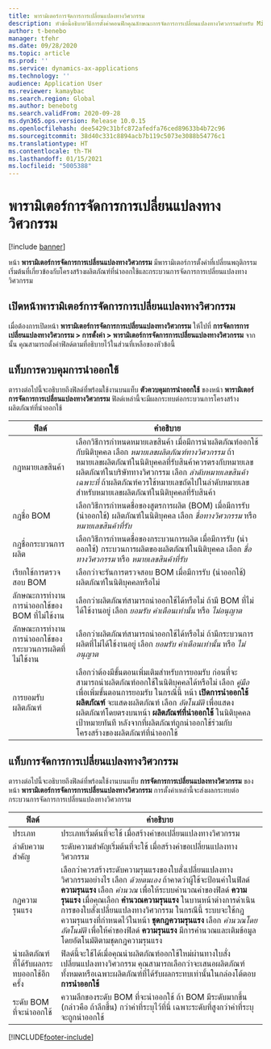 ```yaml
---
title: พารามิเตอร์การจัดการการเปลี่ยนแปลงทางวิศวกรรม
description: หัวข้อนี้อธิบายวิธีการตั้งค่าคอนฟิกคุณลักษณะการจัดการการเปลี่ยนแปลงทางวิศวกรรมสำหรับ Microsoft Dynamics 365 Supply Chain Management
author: t-benebo
manager: tfehr
ms.date: 09/28/2020
ms.topic: article
ms.prod: ''
ms.service: dynamics-ax-applications
ms.technology: ''
audience: Application User
ms.reviewer: kamaybac
ms.search.region: Global
ms.author: benebotg
ms.search.validFrom: 2020-09-28
ms.dyn365.ops.version: Release 10.0.15
ms.openlocfilehash: dee5429c31bfc872afedfa76ced89633b4b72c96
ms.sourcegitcommit: 38d40c331c8894acb7b119c5073e3088b54776c1
ms.translationtype: HT
ms.contentlocale: th-TH
ms.lasthandoff: 01/15/2021
ms.locfileid: "5005388"
---
```

# <a name="engineering-change-management-parameters"></a>พารามิเตอร์การจัดการการเปลี่ยนแปลงทางวิศวกรรม

[!include [banner](../includes/banner.md)]

หน้า **พารามิเตอร์การจัดการการเปลี่ยนแปลงทางวิศวกรรม** มีพารามิเตอร์การตั้งค่าที่เปลี่ยนพฤติกรรมเริ่มต้นที่เกี่ยวข้องกับโครงสร้างผลิตภัณฑ์ที่นำออกใช้และกระบวนการจัดการการเปลี่ยนแปลงทางวิศวกรรม

## <a name="open-the-engineering-change-management-parameters-page"></a>เปิดหน้าพารามิเตอร์การจัดการการเปลี่ยนแปลงทางวิศวกรรม

เมื่อต้องการเปิดหน้า **พารามิเตอร์การจัดการการเปลี่ยนแปลงทางวิศวกรรม** ให้ไปที่ **การจัดการการเปลี่ยนแปลงทางวิศวกรรม \> การตั้งค่า \> พารามิเตอร์การจัดการการเปลี่ยนแปลงทางวิศวกรรม** จากนั้น คุณสามารถตั้งค่าฟิลด์ตามที่อธิบายไว้ในส่วนที่เหลือของหัวข้อนี้

## <a name="release-control-tab"></a>แท็บการควบคุมการนำออกใช้

ตารางต่อไปนี้จะอธิบายถึงฟิลด์ที่พร้อมใช้งานบนแท็บ **ตัวควบคุมการนำออกใช้** ของหน้า **พารามิเตอร์การจัดการการเปลี่ยนแปลงทางวิศวกรรม** ฟิลด์เหล่านี้จะมีผลกระทบต่อกระบวนการโครงสร้างผลิตภัณฑ์ที่นำออกใช้

| ฟิลด์ | คำอธิบาย |
|---|---|
| กฎหมายเลขสินค้า | เลือกวิธีการกำหนดหมายเลขสินค้า เมื่อมีการนำผลิตภัณฑ์ออกใช้กับนิติบุคคล เลือก *หมายเลขผลิตภัณฑ์ทางวิศวกรรม* ถ้าหมายเลขผลิตภัณฑ์ในนิติบุคคลที่รับสินค้าควรตรงกับหมายเลขผลิตภัณฑ์ในบริษัททางวิศวกรรม เลือก *ลำดับหมายเลขสินค้าเฉพาะที่* ถ้าผลิตภัณฑ์ควรใช้หมายเลขถัดไปในลำดับหมายเลขสำหรับหมายเลขผลิตภัณฑ์ในนิติบุคคลที่รับสินค้า |
| กฎชื่อ BOM | เลือกวิธีการกำหนดชื่อของสูตรการผลิต (BOM) เมื่อมีการรับ (นำออกใช้) ผลิตภัณฑ์ในนิติบุคคล เลือก *ชื่อทางวิศวกรรม* หรือ *หมายเลขสินค้าที่รับ* |
| กฎชื่อกระบวนการผลิต | เลือกวิธีการกำหนดชื่อของกระบวนการผลิต เมื่อมีการรับ (นำออกใช้) กระบวนการผลิตของผลิตภัณฑ์ในนิติบุคคล เลือก *ชื่อทางวิศวกรรม* หรือ *หมายเลขสินค้าที่รับ* |
| เรียกใช้การตรวจสอบ BOM | เลือกว่าจะรันการตรวจสอบ BOM เมื่อมีการรับ (นำออกใช้) ผลิตภัณฑ์ในนิติบุคคลหรือไม่ |
| ลักษณะการทำงานการนำออกใช้ของ BOM ที่ไม่ใช้งาน | เลือกว่าผลิตภัณฑ์สามารถนำออกใช้ได้หรือไม่ ถ้ามี BOM ที่ไม่ได้ใช้งานอยู่ เลือก *ยอมรับ* *คำเตือนเท่านั้น* หรือ *ไม่อนุญาต* |
| ลักษณะการทำงานการนำออกใช้ของกระบวนการผลิตที่ไม่ใช้งาน | เลือกว่าผลิตภัณฑ์สามารถนำออกใช้ได้หรือไม่ ถ้ามีกระบวนการผลิตที่ไม่ได้ใช้งานอยู่ เลือก *ยอมรับ* *คำเตือนเท่านั้น* หรือ *ไม่อนุญาต*|
| การยอมรับผลิตภัณฑ์ | เลือกว่าต้องมีขั้นตอนเพิ่มเติมสำหรับการยอมรับ ก่อนที่จะสามารถนำผลิตภัณฑ์ออกใช้ในนิติบุคคลได้หรือไม่ เลือก *คู่มือ* เพื่อเพิ่มขั้นตอนการยอมรับ ในกรณีนี้ หน้า **เปิดการนำออกใช้ผลิตภัณฑ์** จะแสดงผลิตภัณฑ์ เลือก *อัตโนมัติ* เพื่อแสดงผลิตภัณฑ์โดยตรงบนหน้า **ผลิตภัณฑ์ที่นำออกใช้** ในนิติบุคคลเป้าหมายทันที หลังจากที่ผลิตภัณฑ์ถูกนำออกใช้ร่วมกับโครงสร้างของผลิตภัณฑ์ที่นำออกใช้ |

## <a name="engineering-change-management-tab"></a>แท็บการจัดการการเปลี่ยนแปลงทางวิศวกรรม

ตารางต่อไปนี้จะอธิบายถึงฟิลด์ที่พร้อมใช้งานบนแท็บ **การจัดการการเปลี่ยนแปลงทางวิศวกรรม** ของหน้า **พารามิเตอร์การจัดการการเปลี่ยนแปลงทางวิศวกรรม** การตั้งค่าเหล่านี้จะส่งผลกระทบต่อกระบวนการจัดการการเปลี่ยนแปลงทางวิศวกรรม

| ฟิลด์ | คำอธิบาย |
|---|---|
| ประเภท | ประเภทเริ่มต้นที่จะใช้ เมื่อสร้างคำขอเปลี่ยนแปลงทางวิศวกรรม |
| ลำดับความสำคัญ | ระดับความสำคัญเริ่มต้นที่จะใช้ เมื่อสร้างคำขอเปลี่ยนแปลงทางวิศวกรรม |
| กฎความรุนแรง | เลือกว่าควรสร้างระดับความรุนแรงของใบสั่งเปลี่ยนแปลงทางวิศวกรรมอย่างไร เลือก *ด้วยตนเอง* ถ้าคาดว่าผู้ใช้จะป้อนค่าในฟิลด์ **ความรุนแรง** เลือก *คำนวณ* เพื่อให้ระบบคำนวณค่าของฟิลด์ **ความรุนแรง** เมื่อคุณเลือก **คำนวณความรุนแรง** ในบานหน้าต่างการดำเนินการของใบสั่งเปลี่ยนแปลงทางวิศวกรรม ในกรณีนี้ ระบบจะใช้กฎความรุนแรงที่กำหนดไว้ในหน้า **ชุดกฎความรุนแรง** เลือก *คำนวณโดยอัตโนมัติ* เพื่อให้ค่าของฟิลด์ **ความรุนแรง** มีการคำนวณและเติมข้อมูลโดยอัตโนมัติตามชุดกฎความรุนแรง |
| นำผลิตภัณฑ์ที่ได้รับผลกระทบออกใช้อีกครั้ง | ฟิลด์นี้จะใช้ได้เมื่อคุณนำผลิตภัณฑ์ออกใช้ใหม่ผ่านทางใบสั่งเปลี่ยนแปลงทางวิศวกรรม คุณสามารถเลือกว่าจะเสนอผลิตภัณฑ์ทั้งหมดหรือเฉพาะผลิตภัณฑ์ที่ได้รับผลกระทบเท่านั้นในกล่องโต้ตอบ **การนำออกใช้** |
| ระดับ BOM ที่จะนำออกใช้ | ความลึกของระดับ BOM ที่จะนำออกใช้ ถ้า BOM มีระดับมากขึ้น (กล่าวคือ ถ้าลึกขึ้น) กว่าค่าที่ระบุไว้ที่นี่ เฉพาะระดับที่สูงกว่าค่าที่ระบุจะถูกนำออกใช้ |


[!INCLUDE[footer-include](../../includes/footer-banner.md)]